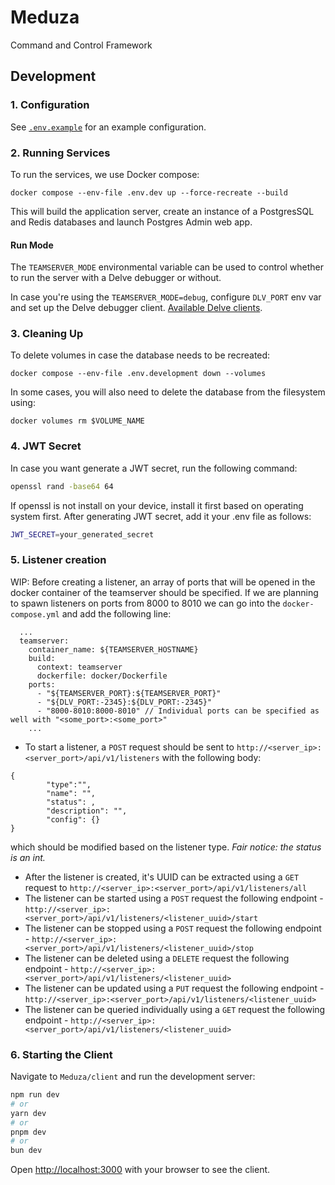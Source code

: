 # Meduza

Command and Control Framework

## Development

### 1. Configuration

See [`.env.example`](.env.example) for an example configuration.

### 2. Running Services

To run the services, we use Docker compose:

```shell
docker compose --env-file .env.dev up --force-recreate --build
```

This will build the application server, create an instance of a PostgresSQL and Redis databases and launch Postgres Admin web app.

#### Run Mode

The `TEAMSERVER_MODE` environmental variable can be used to control whether to run the server with a Delve debugger or without.

In case you're using the `TEAMSERVER_MODE=debug`, configure `DLV_PORT` env var and set up the Delve debugger client.
[Available Delve clients](https://github.com/go-delve/delve/blob/master/Documentation/EditorIntegration.md).

### 3. Cleaning Up
To delete volumes in case the database needs to be recreated:

```shell
docker compose --env-file .env.development down --volumes
```

In some cases, you will also need to delete the database from the filesystem using:

```shell
docker volumes rm $VOLUME_NAME
```

### 4. JWT Secret
In case you want generate a JWT secret, run the following command:
```bash
openssl rand -base64 64
```
If openssl is not install on your device, install it first based on operating system first.
After generating JWT secret, add it your .env file as follows:
```bash
JWT_SECRET=your_generated_secret
```


### 5. Listener creation

WIP:
Before creating a listener, an array of ports that will be opened in the docker container of the teamserver should be specified. 
If we are planning to spawn listeners on ports from 8000 to 8010 we can go into the `docker-compose.yml` and add the following line:
```shell
  ...
  teamserver:
    container_name: ${TEAMSERVER_HOSTNAME}
    build:
      context: teamserver
      dockerfile: docker/Dockerfile
    ports:
      - "${TEAMSERVER_PORT}:${TEAMSERVER_PORT}"
      - "${DLV_PORT:-2345}:${DLV_PORT:-2345}"
      - "8000-8010:8000-8010" // Individual ports can be specified as well with "<some_port>:<some_port>"
    ...
```

- To start a listener, a `POST` request should be sent to `http://<server_ip>:<server_port>/api/v1/listeners` with the following body:
```shell
{
        "type":"",
        "name": "",
        "status": ,
        "description": "",
        "config": {}
}
```
which should be modified based on the listener type. 
*Fair notice: the status is an int.*
- After the listener is created, it's UUID can be extracted using a `GET` request to `http://<server_ip>:<server_port>/api/v1/listeners/all`
- The listener can be started using a `POST` request the following endpoint - `http://<server_ip>:<server_port>/api/v1/listeners/<listener_uuid>/start`
- The listener can be stopped using a `POST` request the following endpoint - `http://<server_ip>:<server_port>/api/v1/listeners/<listener_uuid>/stop`
- The listener can be deleted using a `DELETE` request the following endpoint - `http://<server_ip>:<server_port>/api/v1/listeners/<listener_uuid>`
- The listener can be updated using a `PUT` request the following endpoint - `http://<server_ip>:<server_port>/api/v1/listeners/<listener_uuid>`
- The listener can be queried individually using a `GET` request the following endpoint - `http://<server_ip>:<server_port>/api/v1/listeners/<listener_uuid>`

### 6. Starting the Client
Navigate to `Meduza/client` and run the development server:

```bash
npm run dev
# or
yarn dev
# or
pnpm dev
# or
bun dev
```

Open [http://localhost:3000](http://localhost:3000) with your browser to see the client.
